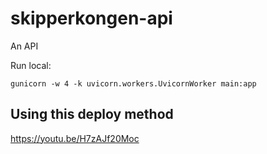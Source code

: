 # skipperkongen-api
An API

Run local:

```
gunicorn -w 4 -k uvicorn.workers.UvicornWorker main:app
```

## Using this deploy method

https://youtu.be/H7zAJf20Moc
